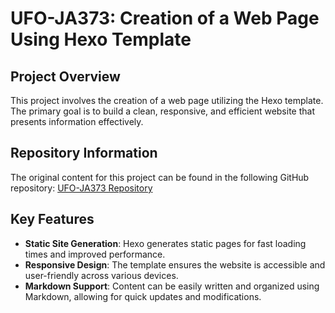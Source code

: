 # UFO-JA373: Creation of a Web Page Using Hexo Template

## Project Overview
This project involves the creation of a web page utilizing the Hexo template. The primary goal is to build a clean, responsive, and efficient website that presents information effectively.

## Repository Information
The original content for this project can be found in the following GitHub repository:
[UFO-JA373 Repository](https://github.com/jar285/UFO-JA373)

## Key Features
- **Static Site Generation**: Hexo generates static pages for fast loading times and improved performance.
- **Responsive Design**: The template ensures the website is accessible and user-friendly across various devices.
- **Markdown Support**: Content can be easily written and organized using Markdown, allowing for quick updates and modifications.



